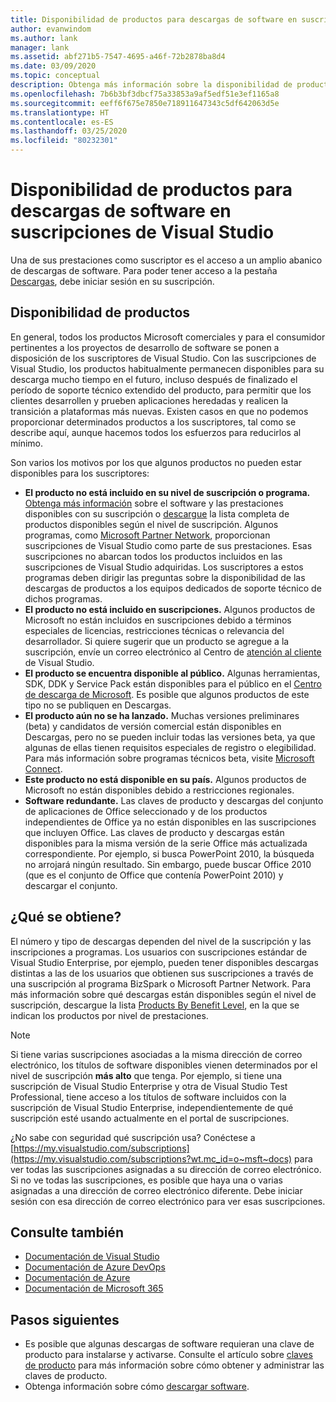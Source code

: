 ```yaml
---
title: Disponibilidad de productos para descargas de software en suscripciones de Visual Studio | Microsoft Docs
author: evanwindom
ms.author: lank
manager: lank
ms.assetid: abf271b5-7547-4695-a46f-72b2878ba8d4
ms.date: 03/09/2020
ms.topic: conceptual
description: Obtenga más información sobre la disponibilidad de productos en descargas de software para suscripciones de Visual Studio
ms.openlocfilehash: 7b6b3bf3dbcf75a33853a9af5edf51e3ef1165a8
ms.sourcegitcommit: eeff6f675e7850e718911647343c5df642063d5e
ms.translationtype: HT
ms.contentlocale: es-ES
ms.lasthandoff: 03/25/2020
ms.locfileid: "80232301"
---
```

# <a name="product-availability-for-software-downloads-in-visual-studio-subscriptions"></a>Disponibilidad de productos para descargas de software en suscripciones de Visual Studio
Una de sus prestaciones como suscriptor es el acceso a un amplio abanico de descargas de software.
Para poder tener acceso a la pestaña [Descargas](https://my.visualstudio.com/downloads?wt.mc_id=o~msft~docs), debe iniciar sesión en su suscripción.

## <a name="product-availability"></a>Disponibilidad de productos
En general, todos los productos Microsoft comerciales y para el consumidor pertinentes a los proyectos de desarrollo de software se ponen a disposición de los suscriptores de Visual Studio. Con las suscripciones de Visual Studio, los productos habitualmente permanecen disponibles para su descarga mucho tiempo en el futuro, incluso después de finalizado el período de soporte técnico extendido del producto, para permitir que los clientes desarrollen y prueben aplicaciones heredadas y realicen la transición a plataformas más nuevas. Existen casos en que no podemos proporcionar determinados productos a los suscriptores, tal como se describe aquí, aunque hacemos todos los esfuerzos para reducirlos al mínimo.

Son varios los motivos por los que algunos productos no pueden estar disponibles para los suscriptores:

- **El producto no está incluido en su nivel de suscripción o programa.** [Obtenga más información](https://visualstudio.microsoft.com/vs/pricing/) sobre el software y las prestaciones disponibles con su suscripción o [descargue](https://download.microsoft.com/download/1/5/4/15454442-CF17-47B9-A65D-DF84EF88511B/Products_by_Benefit_Level.xlsx) la lista completa de productos disponibles según el nivel de suscripción. Algunos programas, como [Microsoft Partner Network](https://partner.microsoft.com/), proporcionan suscripciones de Visual Studio como parte de sus prestaciones.  Esas suscripciones no abarcan todos los productos incluidos en las suscripciones de Visual Studio adquiridas. Los suscriptores a estos programas deben dirigir las preguntas sobre la disponibilidad de las descargas de productos a los equipos dedicados de soporte técnico de dichos programas.
- **El producto no está incluido en suscripciones.** Algunos productos de Microsoft no están incluidos en suscripciones debido a términos especiales de licencias, restricciones técnicas o relevancia del desarrollador. Si quiere sugerir que un producto se agregue a la suscripción, envíe un correo electrónico al Centro de [atención al cliente](https://visualstudio.microsoft.com/subscriptions/support/) de Visual Studio.
- **El producto se encuentra disponible al público.** Algunas herramientas, SDK, DDK y Service Pack están disponibles para el público en el [Centro de descarga de Microsoft](https://www.microsoft.com/download). Es posible que algunos productos de este tipo no se publiquen en Descargas.
- **El producto aún no se ha lanzado.**  Muchas versiones preliminares (beta) y candidatos de versión comercial están disponibles en Descargas, pero no se pueden incluir todas las versiones beta, ya que algunas de ellas tienen requisitos especiales de registro o elegibilidad. Para más información sobre programas técnicos beta, visite [Microsoft Connect](https://connect.microsoft.com/).
- **Este producto no está disponible en su país.** Algunos productos de Microsoft no están disponibles debido a restricciones regionales.
- **Software redundante.** Las claves de producto y descargas del conjunto de aplicaciones de Office seleccionado y de los productos independientes de Office ya no están disponibles en las suscripciones que incluyen Office. Las claves de producto y descargas están disponibles para la misma versión de la serie Office más actualizada correspondiente.  Por ejemplo, si busca PowerPoint 2010, la búsqueda no arrojará ningún resultado.  Sin embargo, puede buscar Office 2010 (que es el conjunto de Office que contenía PowerPoint 2010) y descargar el conjunto.

## <a name="what-do-i-get"></a>¿Qué se obtiene?
El número y tipo de descargas dependen del nivel de la suscripción y las inscripciones a programas.  Los usuarios con suscripciones estándar de Visual Studio Enterprise, por ejemplo, pueden tener disponibles descargas distintas a las de los usuarios que obtienen sus suscripciones a través de una suscripción al programa BizSpark o Microsoft Partner Network.  Para más información sobre qué descargas están disponibles según el nivel de suscripción, descargue la lista [Products By Benefit Level](https://download.microsoft.com/download/1/5/4/15454442-CF17-47B9-A65D-DF84EF88511B/Visual_Studio_by_Subscription_Level.xlsx), en la que se indican los productos por nivel de prestaciones.

> [!NOTE]
> Si tiene varias suscripciones asociadas a la misma dirección de correo electrónico, los títulos de software disponibles vienen determinados por el nivel de suscripción **más alto** que tenga.  Por ejemplo, si tiene una suscripción de Visual Studio Enterprise y otra de Visual Studio Test Professional, tiene acceso a los títulos de software incluidos con la suscripción de Visual Studio Enterprise, independientemente de qué suscripción esté usando actualmente en el portal de suscripciones. 

¿No sabe con seguridad qué suscripción usa?  Conéctese a [https://my.visualstudio.com/subscriptions](https://my.visualstudio.com/subscriptions?wt.mc_id=o~msft~docs) para ver todas las suscripciones asignadas a su dirección de correo electrónico. Si no ve todas las suscripciones, es posible que haya una o varias asignadas a una dirección de correo electrónico diferente.  Debe iniciar sesión con esa dirección de correo electrónico para ver esas suscripciones.

## <a name="see-also"></a>Consulte también
- [Documentación de Visual Studio](https://docs.microsoft.com/visualstudio/)
- [Documentación de Azure DevOps](https://docs.microsoft.com/azure/devops/)
- [Documentación de Azure](https://docs.microsoft.com/azure/)
- [Documentación de Microsoft 365](https://docs.microsoft.com/microsoft-365/)

## <a name="next-steps"></a>Pasos siguientes
- Es posible que algunas descargas de software requieran una clave de producto para instalarse y activarse.  Consulte el artículo sobre [claves de producto](product-keys.md) para más información sobre cómo obtener y administrar las claves de producto. 
- Obtenga información sobre cómo [descargar software](download-software.md).